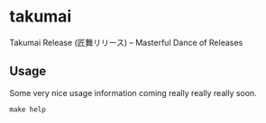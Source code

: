 # takumai

Takumai Release (匠舞リリース) – Masterful Dance of Releases

## Usage

Some very nice usage information coming really really really soon.

```shell
make help
```